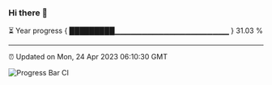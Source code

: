### Hi there 👋

⏳ Year progress { █████████▁▁▁▁▁▁▁▁▁▁▁▁▁▁▁▁▁▁▁▁▁ } 31.03 %

---

⏰ Updated on Mon, 24 Apr 2023 06:10:30 GMT

![Progress Bar CI](https://github.com/Shyam-Makwana/GitHub-Actions-Demo/workflows/Progress%20Bar%20CI/badge.svg)
